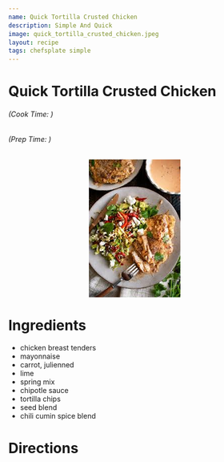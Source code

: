 ```yaml
---
name: Quick Tortilla Crusted Chicken
description: Simple And Quick
image: quick_tortilla_crusted_chicken.jpeg
layout: recipe
tags: chefsplate simple
---
```


<div class="w-full text-center">
    <h1>Quick Tortilla Crusted Chicken</h1>
    <h6>(Cook Time: )</h6>
    <h6>(Prep Time: )</h6>
</div>

<p align="center" width="100%">
    <img src="/assets/images/quick_tortilla_crusted_chicken.jpeg"  alt="Quick Tortilla Crusted Chicken" style="display: block; max-width:700px; max-height:700px; width: auto; height: auto;" />
</p>  

<div class="lg:flex lg:w-[1024px] mx-auto">
<div class="block min-w-max w-3/12">
<h1>Ingredients</h1>
<ul>
<li>chicken breast tenders</li>
<li>mayonnaise</li>
<li>carrot, julienned</li>
<li>lime</li>
<li>spring mix</li>
<li>chipotle sauce</li>
<li>tortilla chips</li>
<li>seed blend</li>
<li>chili cumin spice blend</li>
</ul>
</div>

<div class="block lg:ml-12 w-7/12">
<h1>Directions</h1>
</div>
</div>

